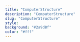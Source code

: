 ```yaml
---
title: "ComputerStructure"
description: "ComputerStructure"
slug: "ComputerStructure"
style:
background: "#2a9d8f"
color: "#fff"
---
```

